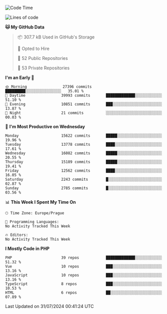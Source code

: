 <!--START_SECTION:waka-->
![Code Time](http://img.shields.io/badge/Code%20Time-1%2C583%20hrs%2058%20mins-blue)

![Lines of code](https://img.shields.io/badge/From%20Hello%20World%20I%27ve%20Written-24.8%20million%20lines%20of%20code-blue)

**🐱 My GitHub Data** 

> 📦 307.7 kB Used in GitHub's Storage 
 > 
> 💼 Opted to Hire
 > 
> 📜 52 Public Repositories 
 > 
> 🔑 53 Private Repositories 
 > 
**I'm an Early 🐤** 

```text
🌞 Morning                27396 commits       █████████░░░░░░░░░░░░░░░░   35.01 % 
🌆 Daytime                39993 commits       █████████████░░░░░░░░░░░░   51.10 % 
🌃 Evening                10851 commits       ███░░░░░░░░░░░░░░░░░░░░░░   13.87 % 
🌙 Night                  21 commits          ░░░░░░░░░░░░░░░░░░░░░░░░░   00.03 % 
```
📅 **I'm Most Productive on Wednesday** 

```text
Monday                   15622 commits       █████░░░░░░░░░░░░░░░░░░░░   19.96 % 
Tuesday                  13778 commits       ████░░░░░░░░░░░░░░░░░░░░░   17.61 % 
Wednesday                16082 commits       █████░░░░░░░░░░░░░░░░░░░░   20.55 % 
Thursday                 15189 commits       █████░░░░░░░░░░░░░░░░░░░░   19.41 % 
Friday                   12562 commits       ████░░░░░░░░░░░░░░░░░░░░░   16.05 % 
Saturday                 2243 commits        █░░░░░░░░░░░░░░░░░░░░░░░░   02.87 % 
Sunday                   2785 commits        █░░░░░░░░░░░░░░░░░░░░░░░░   03.56 % 
```


📊 **This Week I Spent My Time On** 

```text
🕑︎ Time Zone: Europe/Prague

💬 Programming Languages: 
No Activity Tracked This Week

🔥 Editors: 
No Activity Tracked This Week
```

**I Mostly Code in PHP** 

```text
PHP                      39 repos            █████████████░░░░░░░░░░░░   51.32 % 
Vue                      10 repos            ███░░░░░░░░░░░░░░░░░░░░░░   13.16 % 
JavaScript               10 repos            ███░░░░░░░░░░░░░░░░░░░░░░   13.16 % 
TypeScript               8 repos             ███░░░░░░░░░░░░░░░░░░░░░░   10.53 % 
HTML                     6 repos             ██░░░░░░░░░░░░░░░░░░░░░░░   07.89 % 
```




 Last Updated on 31/07/2024 00:41:24 UTC
<!--END_SECTION:waka-->
<!--
**AlexKratky/AlexKratky** is a ✨ _special_ ✨ repository because its `README.md` (this file) appears on your GitHub profile.

Here are some ideas to get you started:

- 🔭 I’m currently working on ...
- 🌱 I’m currently learning ...
- 👯 I’m looking to collaborate on ...
- 🤔 I’m looking for help with ...
- 💬 Ask me about ...
- 📫 How to reach me: ...
- 😄 Pronouns: ...
- ⚡ Fun fact: ...
-->
